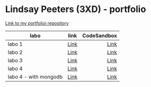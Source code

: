 # Lindsay Peeters (3XD) - portfolio

[Link to my portfolioi repository](https://github.com/lindsaySchool/DEV5-myportfolio.git) 


| labo        |link           | CodeSandbox  |
| ------------- |:-------------:| -----:|
| labo 1      | [Link](https://github.com/GlennVinck/dev5-lab1.git) |  [Link](https://codesandbox.io/s/lab1-speech-machine-starter-forked-4g5c85?file=/index.js)|
| labo 2      | [Link](https://github.com/lindsaySchool/lab2.git) |  [Link](https://codesandbox.io/s/ecstatic-cache-628m62?file=/js/classes/Island.js)|
| labo 3     | [Link](https://github.com/lindsaySchool/lab3.git) |  [Link](https://codesandbox.io/s/relaxed-glitter-rnmjtk?file=/index.html)|
| labo 4     | [Link](https://github.com/lindsaySchool/nodejs-messages.git) |  [Link](https://codepen.io/LindsaySchool/pen/qBgWovB)|
| labo 4 - with mongodb     | [Link](https://github.com/lindsaySchool/lab4.git) |  [Link](https://lab5-messages-api-with-mongodb.onrender.com/api/v1/messages)|

